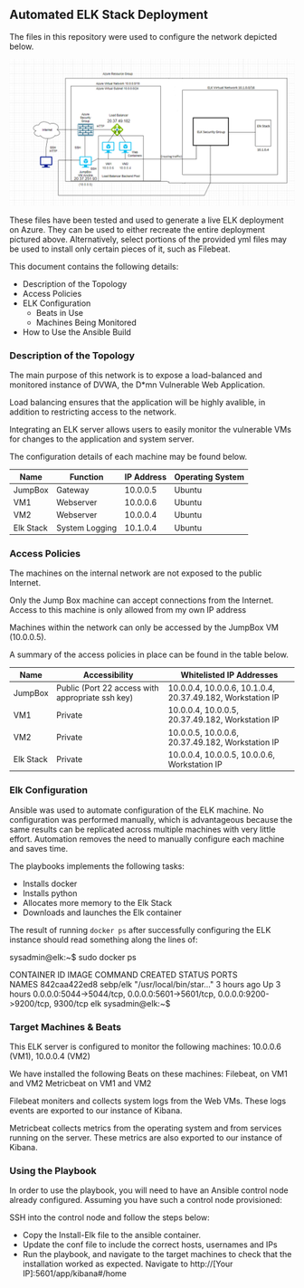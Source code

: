 ## Automated ELK Stack Deployment

The files in this repository were used to configure the network depicted below.

![Diagram](Images/Diagram.png)


These files have been tested and used to generate a live ELK deployment on Azure. They can be used to either recreate the entire deployment pictured above. Alternatively, select portions of the provided yml files may be used to install only certain pieces of it, such as Filebeat.

This document contains the following details:
- Description of the Topology
- Access Policies
- ELK Configuration
  - Beats in Use
  - Machines Being Monitored
- How to Use the Ansible Build


### Description of the Topology

The main purpose of this network is to expose a load-balanced and monitored instance of DVWA, the D*mn Vulnerable Web Application.

Load balancing ensures that the application will be highly avalible, in addition to restricting access to the network.


Integrating an ELK server allows users to easily monitor the vulnerable VMs for changes to the application and system server.


The configuration details of each machine may be found below.

| Name      | Function       | IP Address | Operating System |
|-----------|----------------|------------|------------------|
| JumpBox   | Gateway        | 10.0.0.5   | Ubuntu           |
| VM1       | Webserver      | 10.0.0.6   | Ubuntu           |
| VM2       | Webserver      | 10.0.0.4   | Ubuntu           |
| Elk Stack | System Logging | 10.1.0.4   | Ubuntu           |

### Access Policies

The machines on the internal network are not exposed to the public Internet. 

Only the Jump Box machine can accept connections from the Internet. Access to this machine is only allowed from my own IP address

Machines within the network can only be accessed by the JumpBox VM (10.0.0.5).

A summary of the access policies in place can be found in the table below.

| Name      | Accessibility                                    | Whitelisted IP Addresses                                   |
|-----------|--------------------------------------------------|------------------------------------------------------------|
| JumpBox   | Public (Port 22 access with appropriate ssh key) | 10.0.0.4, 10.0.0.6, 10.1.0.4, 20.37.49.182, Workstation IP |
| VM1       | Private                                          | 10.0.0.4, 10.0.0.5, 20.37.49.182, Workstation IP           |
| VM2       | Private                                          | 10.0.0.5, 10.0.0.6, 20.37.49.182, Workstation IP           |
| Elk Stack | Private                                          | 10.0.0.4, 10.0.0.5, 10.0.0.6, Workstation IP               |

### Elk Configuration

Ansible was used to automate configuration of the ELK machine. No configuration was performed manually, which is advantageous because the same results can be replicated across multiple machines with very little effort. Automation removes the need to manually configure each machine and saves time.

The playbooks implements the following tasks:
- Installs docker
- Installs python
- Allocates more memory to the Elk Stack
- Downloads and launches the Elk container

The result of running `docker ps` after successfully configuring the ELK instance should read something along the lines of:

sysadmin@elk:~$ sudo docker ps

CONTAINER ID        IMAGE               COMMAND                  CREATED             STATUS              PORTS                                                                              
NAMES
842caa422ed8        sebp/elk            "/usr/local/bin/star…"   3 hours ago         Up 3 hours          0.0.0.0:5044->5044/tcp, 0.0.0.0:5601->5601/tcp, 0.0.0.0:9200->9200/tcp, 9300/tcp   elk
sysadmin@elk:~$

### Target Machines & Beats
This ELK server is configured to monitor the following machines: 10.0.0.6 (VM1), 10.0.0.4 (VM2)

We have installed the following Beats on these machines:
Filebeat, on VM1 and VM2
Metricbeat on VM1 and VM2

Filebeat moniters and collects system logs from the Web VMs. These logs events are exported to our instance of Kibana.

Metricbeat collects metrics from the operating system and from services running on the server. These metrics are also exported to our instance of Kibana.

### Using the Playbook
In order to use the playbook, you will need to have an Ansible control node already configured. Assuming you have such a control node provisioned: 

SSH into the control node and follow the steps below:
- Copy the Install-Elk file to the ansible container.
- Update the conf file to include the correct hosts, usernames and IPs
- Run the playbook, and navigate to the target machines to check that the installation worked as expected. Navigate to http://[Your IP]:5601/app/kibana#/home
